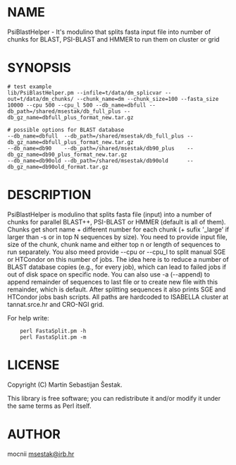 # NAME

PsiBlastHelper - It's modulino that splits fasta input file into number of chunks for BLAST, PSI-BLAST and HMMER to run them on cluster or grid

# SYNOPSIS

    # test example
    lib/PsiBlastHelper.pm --infile=t/data/dm_splicvar --out=t/data/dm_chunks/ --chunk_name=dm --chunk_size=100 --fasta_size 10000 --cpu 500 --cpu_l 500 --db_name=dbfull --db_path=/shared/msestak/db_full_plus --db_gz_name=dbfull_plus_format_new.tar.gz

    # possible options for BLAST database
    --db_name=dbfull  --db_path=/shared/msestak/db_full_plus --db_gz_name=dbfull_plus_format_new.tar.gz
    --db_name=db90    --db_path=/shared/msestak/db90_plus    --db_gz_name=db90_plus_format_new.tar.gz
    --db_name=db90old --db_path=/shared/msestak/db90old      --db_gz_name=db90old_format.tar.gz

# DESCRIPTION

PsiBlastHelper is modulino that splits fasta file (input) into a number of chunks for parallel BLAST++, PSI-BLAST or HMMER (default is all of them).
Chunks get short name + different number for each chunk (+ sufix '\_large' if larger than -s or in top N sequences by size).
You need to provide input file, size of the chunk, chunk name and either top n or length of sequences to run separately. 
You also meed provide --cpu or --cpu\_l to split manual SGE or HTCondor on this number of jobs. The idea here is to reduce a number of BLAST database copies (e.g., for every job),
which can lead to failed jobs if out of disk space on specific node.
You can also use -a (--append) to append remainder of sequences to last file or to create new file with this remainder, which is default.
After splitting sequences it also prints SGE and HTCondor jobs bash scripts.
All paths are hardcoded to ISABELLA cluster at tannat.srce.hr and CRO-NGI grid.

For help write:

        perl FastaSplit.pm -h
        perl FastaSplit.pm -m

# LICENSE

Copyright (C) Martin Sebastijan Šestak.

This library is free software; you can redistribute it and/or modify
it under the same terms as Perl itself.

# AUTHOR

mocnii <msestak@irb.hr>
